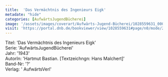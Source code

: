```yaml
---
title:  'Das Vermächtnis des Ingenieurs Eigk'
metadate: "hide"
categories: [AufwärtsJugendBücherei]
image: '/assets/images/coverart/Aufwärts-Jugend-Bücherei/1028559631_00000010.jpg'
visit: 'https://portal.dnb.de/bookviewer/view/1028559631#page/n0/mode/2up'
---
```

Titel: 'Das Vermächtnis des Ingenieurs Eigk' <br>
Serie: 'AufwärtsJugendBücherei' <br>
Jahr: '1943' <br>
AutorIn: 'Hartmut Bastian. [Textzeichngn: Hans Malchert]' <br>
Band-Nr: '?' <br>
Verlag: ' AufwärtsVerl'